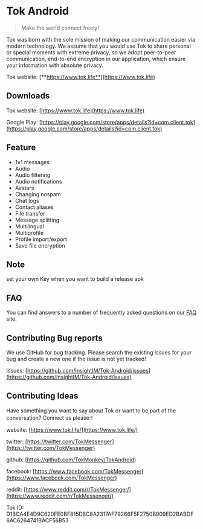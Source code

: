 # Tok Android


> Make the world connect freely!

Tok was born with the sole mission of making our communication easier via modern technology. We assume that you would use Tok to share personal or special moments with extreme privacy, so we adopt peer-to-peer communication, end-to-end encryption in our application, which ensure your information with absolute privacy.


Tok website: [**https://www.tok.life**](https://www.tok.life)

## Downloads
Tok website: [https://www.tok.life](https://www.tok.life)

Google Play: [https://play.google.com/store/apps/details?id=com.client.tok](https://play.google.com/store/apps/details?id=com.client.tok)


## Feature
- 1v1 messages
- Audio
- Audio filtering
- Audio notifications
- Avatars
- Changing nospam
- Chat logs
- Contact aliases
- File transfer
- Message splitting
- Multilingual
- Multiprofile
- Profile import/export
- Save file encryption

## Note
set your own Key when you want to build a release apk

## FAQ
You can find answers to a number of frequently asked questions on our [FAQ](https://www.tok.life/#) site.

## Contributing Bug reports
We use GitHub for bug tracking. Please search the existing issues for your bug and create a new one if the issue is not yet tracked!

Issues: [https://github.com/InsightIM/Tok-Android/issues](https://github.com/InsightIM/Tok-Android/issues)


## Contributing Ideas
Have something you want to say about Tok or want to be part of the conversation? Connect us please！

website: [https://www.tok.life/](https://www.tok.life/)

twitter: [https://twitter.com/TokMessenger](https://twitter.com/TokMessenger)

github: [https://github.com/TokMonkey/TokAndroid)

facebook: [https://www.facebook.com/TokMessenger](https://www.facebook.com/TokMessenger)

reddit: [https://www.reddit.com/r/TokMessenger/](https://www.reddit.com/r/TokMessenger/)

Tok ID: D1BCA4E4D9C620FE0BF815D8C8A2317AF79266F5F2750B909ED2BABDF6AC6264741BACF56B53

